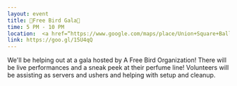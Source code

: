 ```yaml
---
layout: event
title: 🐣Free Bird Gala🐣
time: 5 PM - 10 PM
location:  <a href=“https://www.google.com/maps/place/Union+Square+Ballroom/@40.736387,-73.9932214,17z/data=!3m1!4b1!4m5!3m4!1s0x89c259989d706dc7:0x1c73351a23f25950!8m2!3d40.736387!4d-73.9910274”>Union Square Ballroom</a>, Manhattan
link: https://goo.gl/15U4qQ
---
```

We'll be helping out at a gala hosted by A Free Bird Organization! There will be live performances and a sneak peek at their perfume line! Volunteers will be assisting as servers and ushers and helping with setup and cleanup.
